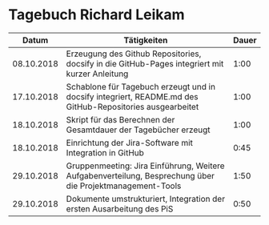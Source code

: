 # Tagebuch Richard Leikam

Datum      | Tätigkeiten                                                                                               | Dauer
---------- | --------------------------------------------------------------------------------------------------------- | -----
08.10.2018 | Erzeugung des Github Repositories, docsify in die GitHub-Pages integriert mit kurzer Anleitung            | 1:00
17.10.2018 | Schablone für Tagebuch erzeugt und in docsify integriert, README.md des GitHub-Repositories ausgearbeitet | 1:00
18.10.2018 | Skript für das Berechnen der Gesamtdauer der Tagebücher erzeugt                                           | 1:00
18.10.2018 | Einrichtung der Jira-Software mit Integration in GitHub                                                   | 0:45
29.10.2018 | Gruppenmeeting: Jira Einführung, Weitere Aufgabenverteilung, Besprechung über die Projektmanagement-Tools | 1:50
29.10.2018 | Dokumente umstrukturiert, Integration der ersten Ausarbeitung des PiS                                     | 0:50

<script src="https://rleikam.github.io/SW-PM-WS2018-Gruppe_1_4-2/Tageb%C3%BCcher/timeCalculation.js">
</script>